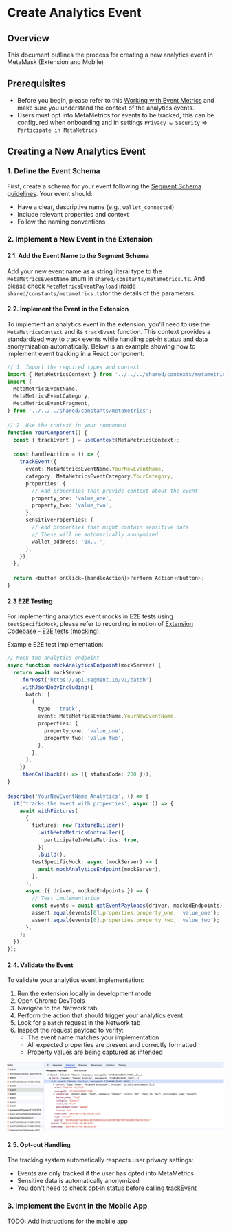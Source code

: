 # Create Analytics Event

## Overview

This document outlines the process for creating a new analytics event in MetaMask (Extension and Mobile)

## Prerequisites

- Before you begin, please refer to this [Working with Event Metrics](https://www.notion.so/consensys/Working-with-Event-Metrics-3b0b5a4308e64649a54a2864886c0412) and make sure you understand the context of the analytics events.
- Users must opt into MetaMetrics for events to be tracked, this can be configured when onboarding and in settings `Privacy & Security` => `Participate in MetaMetrics`

## Creating a New Analytics Event

### 1. Define the Event Schema

First, create a schema for your event following the [Segment Schema guidelines](https://github.com/Consensys/segment-schema/blob/main/CONTRIBUTING.md). Your event should:

- Have a clear, descriptive name (e.g., `wallet_connected`)
- Include relevant properties and context
- Follow the naming conventions

### 2. Implement a New Event in the Extension

#### 2.1. Add the Event Name to the Segment Schema

Add your new event name as a string literal type to the `MetaMetricsEventName` enum in `shared/constants/metametrics.ts`.
And please check `MetaMetricsEventPayload` inside `shared/constants/metametrics.ts`for the details of the parameters.

#### 2.2. Implement the Event in the Extension

To implement an analytics event in the extension, you'll need to use the `MetaMetricsContext` and its `trackEvent` function. This context provides a standardized way to track events while handling opt-in status and data anonymization automatically. Below is an example showing how to implement event tracking in a React component:

```typescript
// 1. Import the required types and context
import { MetaMetricsContext } from '../../../shared/contexts/metametrics';
import {
  MetaMetricsEventName,
  MetaMetricsEventCategory,
  MetaMetricsEventFragment,
} from '../../../shared/constants/metametrics';

// 2. Use the context in your component
function YourComponent() {
  const { trackEvent } = useContext(MetaMetricsContext);

  const handleAction = () => {
    trackEvent({
      event: MetaMetricsEventName.YourNewEventName,
      category: MetaMetricsEventCategory.YourCategory,
      properties: {
        // Add properties that provide context about the event
        property_one: 'value_one',
        property_two: 'value_two',
      },
      sensitiveProperties: {
        // Add properties that might contain sensitive data
        // These will be automatically anonymized
        wallet_address: '0x...',
      },
    });
  };

  return <button onClick={handleAction}>Perform Action</button>;
}
```

#### 2.3 E2E Testing

For implementing analytics event mocks in E2E tests using `testSpecificMock`, please refer to recording in notion of [Extension Codebase - E2E tests (mocking)](https://www.notion.so/metamask-consensys/f649ecf027cc41db858d3a3574fe3a99?v=da4af5e48f0e44d7b4536c4e2e911f36).

Example E2E test implementation:

```typescript
// Mock the analytics endpoint
async function mockAnalyticsEndpoint(mockServer) {
  return await mockServer
    .forPost('https://api.segment.io/v1/batch')
    .withJsonBodyIncluding({
      batch: [
        {
          type: 'track',
          event: MetaMetricsEventName.YourNewEventName,
          properties: {
            property_one: 'value_one',
            property_two: 'value_two',
          },
        },
      ],
    })
    .thenCallback(() => ({ statusCode: 200 }));
}

describe('YourNewEventName Analytics', () => {
  it('tracks the event with properties', async () => {
    await withFixtures(
      {
        fixtures: new FixtureBuilder()
          .withMetaMetricsController({
            participateInMetaMetrics: true,
          })
          .build(),
        testSpecificMock: async (mockServer) => [
          await mockAnalyticsEndpoint(mockServer),
        ],
      },
      async ({ driver, mockedEndpoints }) => {
        // Test implementation
        const events = await getEventPayloads(driver, mockedEndpoints);
        assert.equal(events[0].properties.property_one, 'value_one');
        assert.equal(events[0].properties.property_two, 'value_two');
      },
    );
  });
});
```

#### 2.4. Validate the Event

To validate your analytics event implementation:

1. Run the extension locally in development mode
2. Open Chrome DevTools
3. Navigate to the Network tab
4. Perform the action that should trigger your analytics event
5. Look for a `batch` request in the Network tab
6. Inspect the request payload to verify:
   - The event name matches your implementation
   - All expected properties are present and correctly formatted
   - Property values are being captured as intended

![Analytics Event Request Process](./images/create-analystics-event-request.png)

#### 2.5. Opt-out Handling

The tracking system automatically respects user privacy settings:

- Events are only tracked if the user has opted into MetaMetrics
- Sensitive data is automatically anonymized
- You don't need to check opt-in status before calling trackEvent

### 3. Implement the Event in the Mobile App

TODO: Add instructions for the mobile app
